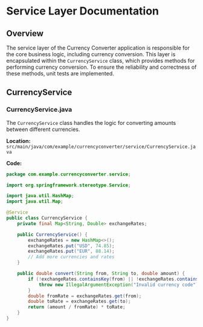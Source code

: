 # Service Layer Documentation

## Overview
The service layer of the Currency Converter application is responsible for the core business logic, including currency conversion. This layer is encapsulated within the `CurrencyService` class, which provides methods for performing currency conversion. To ensure the reliability and correctness of these methods, unit tests are implemented.

## CurrencyService

### CurrencyService.java
The `CurrencyService` class handles the logic for converting amounts between different currencies.

**Location:** `src/main/java/com/example/currencyconverter/service/CurrencyService.java`

**Code:**

```java
package com.example.currencyconverter.service;

import org.springframework.stereotype.Service;

import java.util.HashMap;
import java.util.Map;

@Service
public class CurrencyService {
    private final Map<String, Double> exchangeRates;

    public CurrencyService() {
        exchangeRates = new HashMap<>();
        exchangeRates.put("USD", 74.85);
        exchangeRates.put("EUR", 88.14);
        // Add more currencies and rates
    }

    public double convert(String from, String to, double amount) {
        if (!exchangeRates.containsKey(from) || !exchangeRates.containsKey(to)) {
            throw new IllegalArgumentException("Invalid currency code");
        }
        double fromRate = exchangeRates.get(from);
        double toRate = exchangeRates.get(to);
        return (amount / fromRate) * toRate;
    }
}
